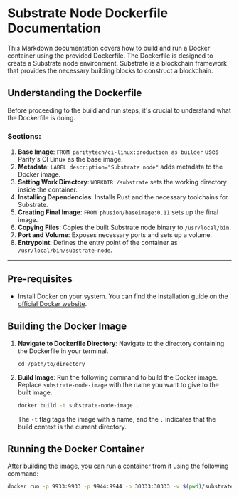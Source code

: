 # Substrate Node Dockerfile Documentation

This Markdown documentation covers how to build and run a Docker container using the provided Dockerfile. The Dockerfile is designed to create a Substrate node environment. Substrate is a blockchain framework that provides the necessary building blocks to construct a blockchain.

## Understanding the Dockerfile

Before proceeding to the build and run steps, it's crucial to understand what the Dockerfile is doing.

### Sections:

1. **Base Image**: `FROM paritytech/ci-linux:production as builder` uses Parity's CI Linux as the base image.
2. **Metadata**: `LABEL description="Substrate node"` adds metadata to the Docker image.
3. **Setting Work Directory**: `WORKDIR /substrate` sets the working directory inside the container.
4. **Installing Dependencies**: Installs Rust and the necessary toolchains for Substrate.
5. **Creating Final Image**: `FROM phusion/baseimage:0.11` sets up the final image.
6. **Copying Files**: Copies the built Substrate node binary to `/usr/local/bin`.
7. **Port and Volume**: Exposes necessary ports and sets up a volume.
8. **Entrypoint**: Defines the entry point of the container as `/usr/local/bin/substrate-node`.

---

## Pre-requisites

- Install Docker on your system. You can find the installation guide on the [official Docker website](https://docs.docker.com/get-docker/).

## Building the Docker Image

1. **Navigate to Dockerfile Directory**: Navigate to the directory containing the Dockerfile in your terminal.

    ```
    cd /path/to/directory
    ```

2. **Build Image**: Run the following command to build the Docker image. Replace `substrate-node-image` with the name you want to give to the built image.

    ```bash
    docker build -t substrate-node-image .
    ```

   The `-t` flag tags the image with a name, and the `.` indicates that the build context is the current directory.

## Running the Docker Container

After building the image, you can run a container from it using the following command:

```bash
docker run -p 9933:9933 -p 9944:9944 -p 30333:30333 -v $(pwd)/substrate-data:/substrate substrate-node-image

